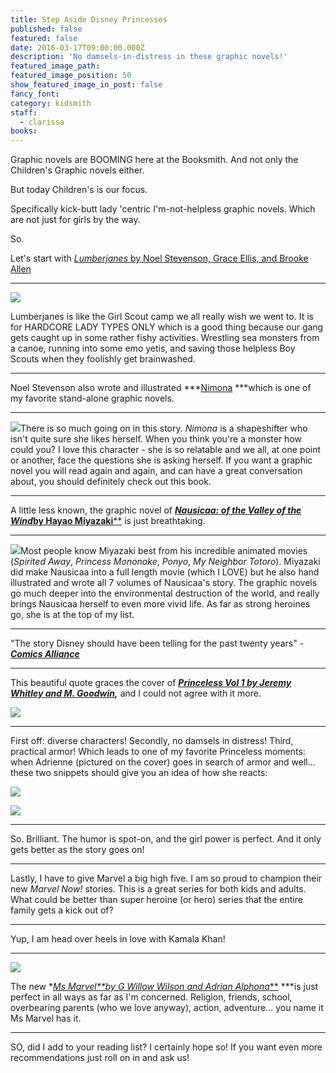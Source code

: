 ```yaml
---
title: Step Aside Disney Princesses
published: false
featured: false
date: 2016-03-17T09:00:00.000Z
description: 'No damsels-in-distress in these graphic novels!'
featured_image_path:
featured_image_position: 50
show_featured_image_in_post: false
fancy_font:
category: kidsmith
staff:
  - clarissa
books:
---
```



Graphic novels are BOOMING here at the Booksmith. And not only the Children's Graphic novels either.&nbsp;

But today Children's is our focus.

Specifically kick-butt lady 'centric I'm-not-helpless graphic novels. Which are not just for girls by the way.&nbsp;

So.

Let's start with *[Lumberjanes](http://www.brooklinebooksmith-shop.com/book/9781608866878)*[&nbsp;by Noel Stevenson, Grace Ellis, and Brooke Allen](__notset__)&nbsp;

---

![](/uploads/versions/lumberjanes---x----260-400x---.jpg)

Lumberjanes is like the Girl Scout camp we all really wish we went to. It is for HARDCORE LADY TYPES ONLY which is a good thing because our gang gets caught up in some rather fishy activities. Wrestling sea monsters from a canoe, running into some emo yetis, and saving those helpless Boy Scouts when they foolishly get brainwashed.

---

Noel Stevenson also wrote and illustrated&nbsp;***[Nimona](http://www.brooklinebooksmith-shop.com/book/9780062278227)&nbsp;***which is one of my favorite stand-alone graphic novels.

---

![](/uploads/versions/nimona---x----267-400x---.jpg)There is so much going on in this story. *Nimona* is a shapeshifter who isn't quite sure she likes herself. When you think you're a monster how could you? I love this character - she is so relatable and we all, at one point or another, face the questions she is asking herself. If you want a graphic novel you will read again and again, and can have a great conversation about, you should definitely check out this book.

---

A little less known, the graphic novel of&nbsp;[***Nausicaa: of the Valley of the Wind*by Hayao Miyazaki****](http://www.brooklinebooksmith-shop.com/book/9781591164081) is just breathtaking.

---

![](/uploads/versions/nausicaa-volume-1-cover-1591164087---x----212-300x---.jpg)Most people know Miyazaki best from his incredible animated movies (*Spirited Away*, *Princess Mononoke*, *Ponyo*, *My Neighbor Totoro*). Miyazaki did make Nausicaa into a full length movie (which I LOVE) but he also hand illustrated and wrote all 7 volumes of Nausicaa's story. The graphic novels go much deeper into the environmental destruction of the world, and really brings Nausicaa herself to even more vivid life. As far as strong heroines go, she is at the top of my list.

---

"The story Disney should have been telling for the past twenty years" - [***Comics Alliance***](http://comicsalliance.com/)&nbsp;

---

This beautiful quote graces the cover of ***[Princeless Vol 1 by Jeremy Whitley and M. Goodwin](http://www.brooklinebooksmith-shop.com/book/9781939352545),***&nbsp;and I could not agree with it more.

![](/uploads/versions/princeless1---x----255-400x---.jpg)

---

First off: diverse characters! Secondly, no damsels in distress! Third, practical armor! Which leads to one of my favorite Princeless moments: when Adrienne (pictured on the cover) goes in search of armor and well… these two snippets should give you an idea of how she reacts:

![](/uploads/versions/asdrienne1---x----267-189x---.jpg)

![](/uploads/versions/adrienne2---x----500-452x---.jpg)

---

So. Brilliant. The humor is spot-on, and the girl power is perfect. And it only gets better as the story goes on!

---

Lastly, I have to give Marvel a big high five. I am so proud to champion their new *Marvel Now!* stories. This is a great series for both kids and adults. What could be better than super heroine (or hero) series that the entire family gets a kick out of?&nbsp;

---

Yup, I am head over heels in love with Kamala Khan!

---

![](/uploads/versions/msmarvel---x----260-400x---.jpg)

The new ***[Ms Marvel\*\*](http://www.brooklinebooksmith-shop.com/book/9780785190219)*[by G Willow Wilson and Adrian Alphona](http://www.brooklinebooksmith-shop.com/book/9780785190219)*[\*\*](http://www.brooklinebooksmith-shop.com/book/9780785190219)&nbsp;***is just perfect in all ways as far as I'm concerned. Religion, friends, school, overbearing parents (who we love anyway), action, adventure… you name it Ms Marvel has it.&nbsp;

---

SO, did I add to your reading list? I certainly hope so! If you want even more recommendations just roll on in and ask us!&nbsp;